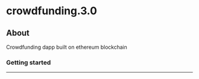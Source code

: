 # crowdfunding.3.0

## About

Crowdfunding dapp built on ethereum blockchain

### Getting started

------------------

